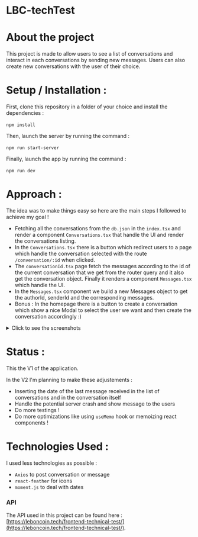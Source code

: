 # LBC-techTest

# About the project

This project is made to allow users to see a list of conversations and interact in each conversations by sending new messages.
Users can also create new conversations with the user of their choice.

# Setup / Installation :

First, clone this repository in a folder of your choice and install the dependencies : 

`
npm install
`

Then, launch the server by running the command : 

`
npm run start-server
`

Finally, launch the app by running the command : 

`
npm run dev
`

# Approach :

The idea was to make things easy so here are the main steps I followed to achieve my goal !

- Fetching all the conversations from the `db.json` in the `index.tsx` and render a component `Conversations.tsx` that handle the UI and render the conversations listing.
- In the `Conversations.tsx` there is a button which redirect users to a page which handle the conversation selected with the route `/conversation/:id` when clicked.
- The `conversationId.tsx` page fetch the messages according to the id of the current conversation that we get from the router query and it also get the conversation object. Finally it renders a component `Messages.tsx` which handle the UI.
- In the `Messages.tsx` component we build a new Messages object to get the authorId, senderId and the corresponding messages. 
- Bonus : In the homepage there is a button to create a conversation which show a nice Modal to select the user we want and then create the conversation accordingly :)

<details>
  <summary>Click to see the screenshots</summary>
  
Mobile list :

![](./screenshots/screenshot_conversationsList_Mobile.png)

Desktop list :

![](./screenshots/screenshot_conversationsList_Desktop.png)

Mobile conversation :

![](./screenshots/screenshot_messagesList_Mobile.png)

Desktop conversation :

![](./screenshots/screenshot_messagesList_Desktop.png)

</details>

# Status :

This the V1 of the application. 

In the V2 I'm planning to make these adjustements : 

- Inserting the date of the last message received in the list of conversations and in the conversation itself
- Handle the potential server crash and show message to the users
- Do more testings !
- Do more optimizations like using `useMemo` hook or memoizing react components !

# Technologies Used :

I used less technologies as possible : 

- `Axios` to post conversation or message
- `react-feather` for icons
- `moment.js` to deal with dates

### API

The API used in this project can be found here : [https://leboncoin.tech/frontend-technical-test/](https://leboncoin.tech/frontend-technical-test/).